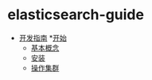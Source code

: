 elasticsearch-guide
===================

* [开发指南](README.md)
  *[开始](getting-started/README.md)
    * [基本概念](getting-started/basic-concepts.md)
    * [安装](getting-started/installation.md)
    * [操作集群](getting-started/exploring-cluster.md)